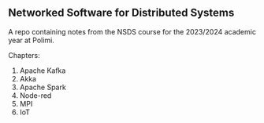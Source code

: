 ## Networked Software for Distributed Systems
A repo containing notes from the NSDS course for the 2023/2024 academic year at Polimi.

Chapters:

1. Apache Kafka
2. Akka
3. Apache Spark
4. Node-red
5. MPI
6. IoT








